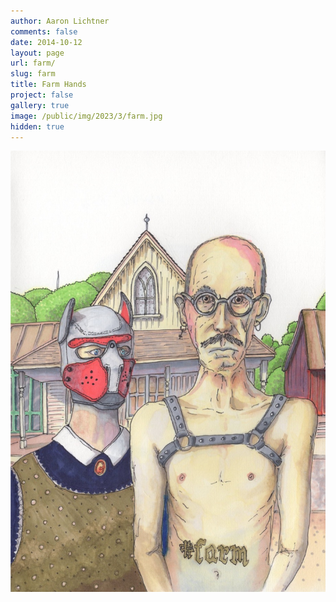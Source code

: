 ```yaml
---
author: Aaron Lichtner
comments: false
date: 2014-10-12 
layout: page
url: farm/
slug: farm
title: Farm Hands
project: false
gallery: true
image: /public/img/2023/3/farm.jpg
hidden: true
---
```


![My favorite Fairy!](/public/img/2023/3/farm.jpg) 
